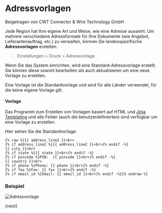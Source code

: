 <!-- add-breadcrumbs -->
# Adressvorlagen
<span class="text-muted contributed-by">Beigetragen von CWT Connector & Wire Technology GmbH</span>

Jede Region hat Ihre eigene Art und Weise, wie eine Adresse aussieht. Um mehrere verschiedene Adressformate für Ihre Dokumente (wie Angebot, Lieferantenauftrag, etc.) zu verwalten, können Sie landesspezifische **Adressvorlagen** erstellen.

> Einstellungen > Druck > Adressvorlage

Wenn Sie das System einrichten, wird eine Standard-Adressvorlage erstellt. Sie können diese sowohl bearbeiten als auch aktualisieren um eine neue Vorlage zu erstellen.

Eine Vorlage ist die Standardvorlage und wird für alle Länder verwendet, für die keine eigene Vorlage gilt.

#### Vorlage

Das Programm zum Erstellen von Vorlagen basiert auf HTML und [Jinja Templating](http://jinja.pocoo.org/docs/templates/) und alle Felder (auch die benutzerdefinierten) sind verfügbar um eine Vorlage zu erstellen.

Hier sehen Sie die Standardvorlage:

	{% raw %}{{ address_line1 }}<br>
	{% if address_line2 %}{{ address_line2 }}<br>{% endif -%}
	{{ city }}<br>
	{% if state %}{{ state }}<br>{% endif -%}
	{% if pincode %}PIN:  {{ pincode }}<br>{% endif -%}
	{{ country }}<br>
	{% if phone %}Phone: {{ phone }}<br>{% endif -%}
	{% if fax %}Fax: {{ fax }}<br>{% endif -%}
	{% if email_id %}Email: {{ email_id }}<br>{% endif -%}{% endraw %}


### Beispiel

<img class="screenshot" alt="Adressvorlage" src="{{docs_base_url}}/assets/img/setup/print/address-format.png">

{next}

